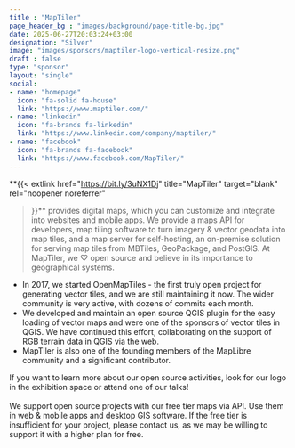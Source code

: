 ```yaml
---
title : "MapTiler"
page_header_bg : "images/background/page-title-bg.jpg"
date: 2025-06-27T20:03:24+03:00
designation: "Silver"
image: "images/sponsors/maptiler-logo-vertical-resize.png"
draft : false
type: "sponsor"
layout: "single"
social:
- name: "homepage"
  icon: "fa-solid fa-house"
  link: "https://www.maptiler.com/"
- name: "linkedin"
  icon: "fa-brands fa-linkedin"
  link: "https://www.linkedin.com/company/maptiler/"
- name: "facebook"
  icon: "fa-brands fa-facebook"
  link: "https://www.facebook.com/MapTiler/"
---
```

**{{<
    extlink href="https://bit.ly/3uNX1Dj"
    title="MapTiler"
    target="blank" rel="noopener noreferrer"
>}}**
provides digital maps, which you can customize and integrate into
websites and mobile apps. We provide a maps API for developers, map tiling
software to turn imagery & vector geodata into map tiles, and a map server for
self-hosting, an on-premise solution for serving map tiles from MBTiles,
GeoPackage, and PostGIS. At MapTiler, we ♡ open source and believe in its
importance to geographical systems.

- In 2017, we started OpenMapTiles - the first truly open project for
generating vector tiles, and we are still maintaining it now. The wider
community is very active, with dozens of commits each month.
- We developed and maintain an open source QGIS plugin for the easy loading of
vector maps and were one of the sponsors of vector tiles in QGIS. We have
continued this effort, collaborating on the support of RGB terrain data in
QGIS via the web.
- MapTiler is also one of the founding members of the MapLibre community and
a significant contributor.

If you want to learn more about our open source activities, look for our logo
in the exhibition space or attend one of our talks!
<br><br>
We support open source projects with our free tier maps via API. Use them in
web & mobile apps and desktop GIS software. If the free tier is insufficient
for your project, please contact us, as we may be willing to support it with
a higher plan for free.

